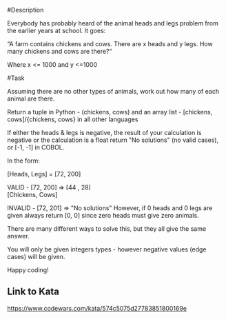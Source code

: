 #Description

Everybody has probably heard of the animal heads and legs problem from the earlier years at school. It goes:

“A farm contains chickens and cows. There are x heads and y legs. How many chickens and cows are there?”

Where x <= 1000 and y <=1000

#Task

Assuming there are no other types of animals, work out how many of each animal are there.

Return a tuple in Python - (chickens, cows) and an array list - [chickens, cows]/{chickens, cows} in all other languages

If either the heads & legs is negative, the result of your calculation is negative or the calculation is a float return "No solutions" (no valid cases), or [-1, -1] in COBOL.

In the form:

[Heads, Legs] = [72, 200]

VALID - [72, 200] =>             [44 , 28]   
                             [Chickens, Cows]

INVALID - [72, 201] => "No solutions"
However, if 0 heads and 0 legs are given always return [0, 0] since zero heads must give zero animals.

There are many different ways to solve this, but they all give the same answer.

You will only be given integers types - however negative values (edge cases) will be given.

Happy coding!

## Link to Kata
https://www.codewars.com/kata/574c5075d27783851800169e